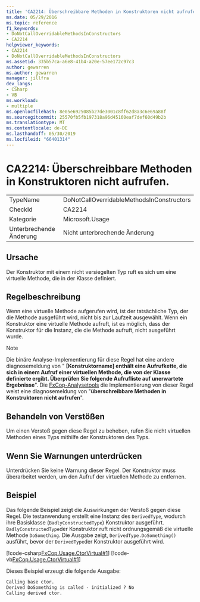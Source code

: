 ```yaml
---
title: 'CA2214: Überschreibbare Methoden in Konstruktoren nicht aufrufen.'
ms.date: 05/29/2016
ms.topic: reference
f1_keywords:
- DoNotCallOverridableMethodsInConstructors
- CA2214
helpviewer_keywords:
- CA2214
- DoNotCallOverridableMethodsInConstructors
ms.assetid: 335b57ca-a6e8-41b4-a20e-57ee172c97c3
author: gewarren
ms.author: gewarren
manager: jillfra
dev_langs:
- CSharp
- VB
ms.workload:
- multiple
ms.openlocfilehash: 8e05e6925085b27de3001c8ff62d8a3c6e69a88f
ms.sourcegitcommit: 25570fb5fb197318a96d45160eaf7def60d49b2b
ms.translationtype: MT
ms.contentlocale: de-DE
ms.lasthandoff: 05/30/2019
ms.locfileid: "66401314"
---
```

# <a name="ca2214-do-not-call-overridable-methods-in-constructors"></a>CA2214: Überschreibbare Methoden in Konstruktoren nicht aufrufen.

|||
|-|-|
|TypeName|DoNotCallOverridableMethodsInConstructors|
|CheckId|CA2214|
|Kategorie|Microsoft.Usage|
|Unterbrechende Änderung|Nicht unterbrechende Änderung|

## <a name="cause"></a>Ursache

Der Konstruktor mit einem nicht versiegelten Typ ruft es sich um eine virtuelle Methode, die in der Klasse definiert.

## <a name="rule-description"></a>Regelbeschreibung

Wenn eine virtuelle Methode aufgerufen wird, ist der tatsächliche Typ, der die Methode ausgeführt wird, nicht bis zur Laufzeit ausgewählt. Wenn ein Konstruktor eine virtuelle Methode aufruft, ist es möglich, dass der Konstruktor für die Instanz, die die Methode aufruft, nicht ausgeführt wurde.

> [!NOTE]
> Die binäre Analyse-Implementierung für diese Regel hat eine andere diagnosemeldung von " **\[Konstruktorname] enthält eine Aufrufkette, die sich in einem Aufruf einer virtuellen Methode, die von der Klasse definierte ergibt. Überprüfen Sie folgende Aufrufliste auf unerwartete Ergebnisse**". Die [FxCop-Analysetools](install-fxcop-analyzers.md) die Implementierung von dieser Regel weist eine diagnosemeldung von "**überschreibbare Methoden in Konstruktoren nicht aufrufen**".

## <a name="how-to-fix-violations"></a>Behandeln von Verstößen

Um einen Verstoß gegen diese Regel zu beheben, rufen Sie nicht virtuellen Methoden eines Typs mithilfe der Konstruktoren des Typs.

## <a name="when-to-suppress-warnings"></a>Wenn Sie Warnungen unterdrücken

Unterdrücken Sie keine Warnung dieser Regel. Der Konstruktor muss überarbeitet werden, um den Aufruf der virtuellen Methode zu entfernen.

## <a name="example"></a>Beispiel

Das folgende Beispiel zeigt die Auswirkungen der Verstoß gegen diese Regel. Die testanwendung erstellt eine Instanz des `DerivedType`, wodurch ihre Basisklasse (`BadlyConstructedType`) Konstruktor ausgeführt. `BadlyConstructedType`der Konstruktor ruft nicht ordnungsgemäß die virtuelle Methode `DoSomething`. Die Ausgabe zeigt, `DerivedType.DoSomething()` ausführt, bevor der `DerivedType`der Konstruktor ausgeführt wird.

[!code-csharp[FxCop.Usage.CtorVirtual#1](../code-quality/codesnippet/CSharp/ca2214-do-not-call-overridable-methods-in-constructors_1.cs)]
[!code-vb[FxCop.Usage.CtorVirtual#1](../code-quality/codesnippet/VisualBasic/ca2214-do-not-call-overridable-methods-in-constructors_1.vb)]

Dieses Beispiel erzeugt die folgende Ausgabe:

```txt
Calling base ctor.
Derived DoSomething is called - initialized ? No
Calling derived ctor.
```